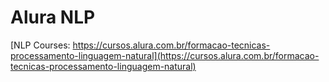# Alura NLP #

[NLP Courses: https://cursos.alura.com.br/formacao-tecnicas-processamento-linguagem-natural](https://cursos.alura.com.br/formacao-tecnicas-processamento-linguagem-natural)

